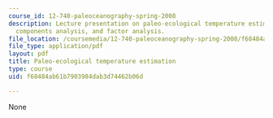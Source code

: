```yaml
---
course_id: 12-740-paleoceanography-spring-2008
description: Lecture presentation on paleo-ecological temperature estimation, principle
  components analysis, and factor analysis.
file_location: /coursemedia/12-740-paleoceanography-spring-2008/f68484ab61b7903984dab3d74462b06d_lec04_slide.pdf
file_type: application/pdf
layout: pdf
title: Paleo-ecological temperature estimation
type: course
uid: f68484ab61b7903984dab3d74462b06d

---
```

None